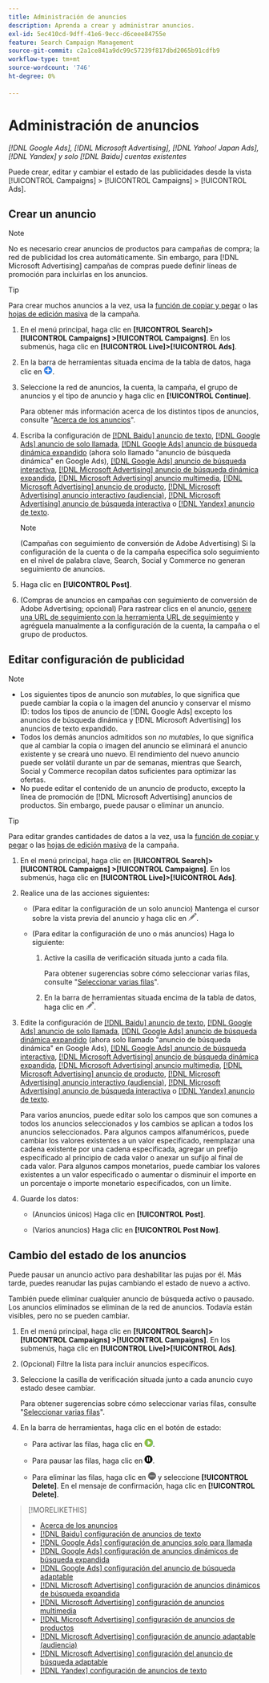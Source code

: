 ```yaml
---
title: Administración de anuncios
description: Aprenda a crear y administrar anuncios.
exl-id: 5ec410cd-9dff-41e6-9ecc-d6ceee84755e
feature: Search Campaign Management
source-git-commit: c2a1ce841a9dc99c57239f817dbd2065b91cdfb9
workflow-type: tm+mt
source-wordcount: '746'
ht-degree: 0%

---
```


# Administración de anuncios

*[!DNL Google Ads], [!DNL Microsoft Advertising], [!DNL Yahoo! Japan Ads], [!DNL Yandex] y solo [!DNL Baidu] cuentas existentes*

Puede crear, editar y cambiar el estado de las publicidades desde la vista [!UICONTROL Campaigns] > [!UICONTROL Campaigns] > [!UICONTROL Ads].

## Crear un anuncio

>[!NOTE]
>
>No es necesario crear anuncios de productos para campañas de compra; la red de publicidad los crea automáticamente. Sin embargo, para [!DNL Microsoft Advertising] campañas de compras puede definir líneas de promoción para incluirlas en los anuncios.

>[!TIP]
>
>Para crear muchos anuncios a la vez, usa la [función de copiar y pegar](/help/search-social-commerce/campaign-management/campaigns/copy-paste.md) o las [hojas de edición masiva](/help/search-social-commerce/campaign-management/bulksheets/bulksheet-about.md) de la campaña.

1. En el menú principal, haga clic en **[!UICONTROL Search]> [!UICONTROL Campaigns] >[!UICONTROL Campaigns]**. En los submenús, haga clic en **[!UICONTROL Live]>[!UICONTROL Ads]**.

1. En la barra de herramientas situada encima de la tabla de datos, haga clic en ![Crear](/help/search-social-commerce/assets/add.png "Crear").

1. Seleccione la red de anuncios, la cuenta, la campaña, el grupo de anuncios y el tipo de anuncio y haga clic en **[!UICONTROL Continue]**.

   Para obtener más información acerca de los distintos tipos de anuncios, consulte &quot;[Acerca de los anuncios](ad-about.md)&quot;.

1. Escriba la configuración de [[!DNL Baidu] anuncio de texto](ad-settings-baidu-text.md), [[!DNL Google Ads] anuncio de solo llamada](ad-settings-google-call.md), [[!DNL Google Ads] anuncio de búsqueda dinámica expandido](ad-settings-google-dsa.md) (ahora solo llamado &quot;anuncio de búsqueda dinámica&quot; en Google Ads), [[!DNL Google Ads] anuncio de búsqueda interactiva](ad-settings-google-rsa.md), [[!DNL Microsoft Advertising] anuncio de búsqueda dinámica expandida](ad-settings-microsoft-dsa.md), [[!DNL Microsoft Advertising] anuncio multimedia](ad-settings-microsoft-multimedia.md), [[!DNL Microsoft Advertising] anuncio de producto](ad-settings-microsoft-product.md), [[!DNL Microsoft Advertising] anuncio interactivo (audiencia)](ad-settings-microsoft-responsive.md), [[!DNL Microsoft Advertising] anuncio de búsqueda interactiva](ad-settings-microsoft-rsa.md) o [[!DNL Yandex] anuncio de texto](ad-settings-yandex-text.md).

   >[!NOTE]
   >
   >(Campañas con seguimiento de conversión de Adobe Advertising) Si la configuración de la cuenta o de la campaña especifica solo seguimiento en el nivel de palabra clave, Search, Social y Commerce no generan seguimiento de anuncios.

1. Haga clic en **[!UICONTROL Post]**.

1. (Compras de anuncios en campañas con seguimiento de conversión de Adobe Advertising; opcional) Para rastrear clics en el anuncio, [genere una URL de seguimiento con la herramienta URL de seguimiento](/help/search-social-commerce/tools/click-tracking-url-generate.md) y agréguela manualmente a la configuración de la cuenta, la campaña o el grupo de productos.

## Editar configuración de publicidad

>[!NOTE]
>
>* Los siguientes tipos de anuncio son *mutables*, lo que significa que puede cambiar la copia o la imagen del anuncio y conservar el mismo ID: todos los tipos de anuncio de [!DNL Google Ads] excepto los anuncios de búsqueda dinámica y [!DNL Microsoft Advertising] los anuncios de texto expandido.
>* Todos los demás anuncios admitidos son *no mutables*, lo que significa que al cambiar la copia o imagen del anuncio se eliminará el anuncio existente y se creará uno nuevo. El rendimiento del nuevo anuncio puede ser volátil durante un par de semanas, mientras que Search, Social y Commerce recopilan datos suficientes para optimizar las ofertas.
>* No puede editar el contenido de un anuncio de producto, excepto la línea de promoción de [!DNL Microsoft Advertising] anuncios de productos. Sin embargo, puede pausar o eliminar un anuncio.

>[!TIP]
>
>Para editar grandes cantidades de datos a la vez, usa la [función de copiar y pegar](/help/search-social-commerce/campaign-management/campaigns/copy-paste.md) o las [hojas de edición masiva](/help/search-social-commerce/campaign-management/bulksheets/bulksheet-about.md) de la campaña.

1. En el menú principal, haga clic en **[!UICONTROL Search]> [!UICONTROL Campaigns] >[!UICONTROL Campaigns]**. En los submenús, haga clic en **[!UICONTROL Live]>[!UICONTROL Ads]**.

1. Realice una de las acciones siguientes:

   * (Para editar la configuración de un solo anuncio) Mantenga el cursor sobre la vista previa del anuncio y haga clic en ![Editar](/help/search-social-commerce/assets/edit.png "Editar").

   * (Para editar la configuración de uno o más anuncios) Haga lo siguiente:

      1. Active la casilla de verificación situada junto a cada fila.

         Para obtener sugerencias sobre cómo seleccionar varias filas, consulte &quot;[Seleccionar varias filas](/help/search-social-commerce/common-tasks/navigation-editing-selection/multiple-rows-select.md)&quot;.

      1. En la barra de herramientas situada encima de la tabla de datos, haga clic en ![Editar](/help/search-social-commerce/assets/edit.png "Editar").

1. Edite la configuración de [[!DNL Baidu] anuncio de texto](ad-settings-baidu-text.md), [[!DNL Google Ads] anuncio de solo llamada](ad-settings-google-call.md), [[!DNL Google Ads] anuncio de búsqueda dinámica expandido](ad-settings-google-dsa.md) (ahora solo llamado &quot;anuncio de búsqueda dinámica&quot; en Google Ads), [[!DNL Google Ads] anuncio de búsqueda interactiva](ad-settings-google-rsa.md), [[!DNL Microsoft Advertising] anuncio de búsqueda dinámica expandida](ad-settings-microsoft-dsa.md), [[!DNL Microsoft Advertising] anuncio multimedia](ad-settings-microsoft-multimedia.md), [[!DNL Microsoft Advertising] anuncio de producto](ad-settings-microsoft-product.md), [[!DNL Microsoft Advertising] anuncio interactivo (audiencia)](ad-settings-microsoft-responsive.md), [[!DNL Microsoft Advertising] anuncio de búsqueda interactiva](ad-settings-microsoft-rsa.md) o [[!DNL Yandex] anuncio de texto](ad-settings-yandex-text.md).

   Para varios anuncios, puede editar solo los campos que son comunes a todos los anuncios seleccionados y los cambios se aplican a todos los anuncios seleccionados. Para algunos campos alfanuméricos, puede cambiar los valores existentes a un valor especificado, reemplazar una cadena existente por una cadena especificada, agregar un prefijo especificado al principio de cada valor o anexar un sufijo al final de cada valor. Para algunos campos monetarios, puede cambiar los valores existentes a un valor especificado o aumentar o disminuir el importe en un porcentaje o importe monetario especificados, con un límite.

1. Guarde los datos:

   * (Anuncios únicos) Haga clic en **[!UICONTROL Post]**.

   * (Varios anuncios) Haga clic en **[!UICONTROL Post Now]**.

## Cambio del estado de los anuncios

Puede pausar un anuncio activo para deshabilitar las pujas por él. Más tarde, puedes reanudar las pujas cambiando el estado de nuevo a activo.

También puede eliminar cualquier anuncio de búsqueda activo o pausado. Los anuncios eliminados se eliminan de la red de anuncios. Todavía están visibles, pero no se pueden cambiar.

1. En el menú principal, haga clic en **[!UICONTROL Search]> [!UICONTROL Campaigns] >[!UICONTROL Campaigns]**. En los submenús, haga clic en **[!UICONTROL Live]>[!UICONTROL Ads]**.

1. (Opcional) Filtre la lista para incluir anuncios específicos.

1. Seleccione la casilla de verificación situada junto a cada anuncio cuyo estado desee cambiar.

   Para obtener sugerencias sobre cómo seleccionar varias filas, consulte &quot;[Seleccionar varias filas](/help/search-social-commerce/common-tasks/navigation-editing-selection/multiple-rows-select.md)&quot;.

1. En la barra de herramientas, haga clic en el botón de estado:

   * Para activar las filas, haga clic en ![Activar](/help/search-social-commerce/assets/activate.png "Activar").

   * Para pausar las filas, haga clic en ![Pausar](/help/search-social-commerce/assets/pause.png "Pausar").

   * Para eliminar las filas, haga clic en ![Más](/help/search-social-commerce/assets/more.png "Más") y seleccione **[!UICONTROL Delete]**. En el mensaje de confirmación, haga clic en **[!UICONTROL Delete]**.

>[!MORELIKETHIS]
>
>* [Acerca de los anuncios](ad-about.md)
>* [[!DNL Baidu] configuración de anuncios de texto](ad-settings-baidu-text.md)
>* [[!DNL Google Ads] configuración de anuncios solo para llamada](ad-settings-google-call.md)
>* [[!DNL Google Ads] configuración de anuncios dinámicos de búsqueda expandida](ad-settings-google-dsa.md)
>* [[!DNL Google Ads] configuración del anuncio de búsqueda adaptable](ad-settings-google-rsa.md)
>* [[!DNL Microsoft Advertising] configuración de anuncios dinámicos de búsqueda expandida](ad-settings-microsoft-dsa.md)
>* [[!DNL Microsoft Advertising] configuración de anuncios multimedia](ad-settings-microsoft-multimedia.md)
>* [[!DNL Microsoft Advertising] configuración de anuncios de productos](ad-settings-microsoft-product.md)
>* [[!DNL Microsoft Advertising] configuración de anuncio adaptable (audiencia)](ad-settings-microsoft-responsive.md)
>* [[!DNL Microsoft Advertising] configuración del anuncio de búsqueda adaptable](ad-settings-microsoft-rsa.md)
>* [[!DNL Yandex] configuración de anuncios de texto](ad-settings-yandex-text.md)
